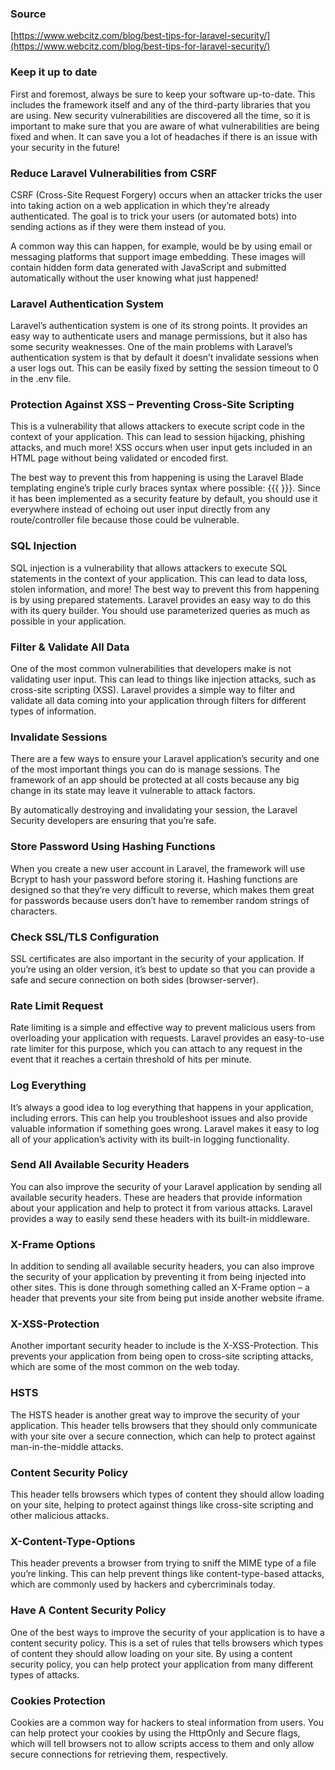### Source

[https://www.webcitz.com/blog/best-tips-for-laravel-security/](https://www.webcitz.com/blog/best-tips-for-laravel-security/)


### Keep it up to date

First and foremost, always be sure to keep your software up-to-date. This includes the framework itself and any of the third-party libraries that you are using. New security vulnerabilities are discovered all the time, so it is important to make sure that you are aware of what vulnerabilities are being fixed and when. It can save you a lot of headaches if there is an issue with your security in the future!


### Reduce Laravel Vulnerabilities from CSRF

CSRF (Cross-Site Request Forgery) occurs when an attacker tricks the user into taking action on a web application in which they’re already authenticated. The goal is to trick your users (or automated bots) into sending actions as if they were them instead of you.

A common way this can happen, for example, would be by using email or messaging platforms that support image embedding. These images will contain hidden form data generated with JavaScript and submitted automatically without the user knowing what just happened!


### Laravel Authentication System

Laravel’s authentication system is one of its strong points. It provides an easy way to authenticate users and manage permissions, but it also has some security weaknesses. One of the main problems with Laravel’s authentication system is that by default it doesn’t invalidate sessions when a user logs out. This can be easily fixed by setting the session timeout to 0 in the .env file.


### Protection Against XSS – Preventing Cross-Site Scripting

This is a vulnerability that allows attackers to execute script code in the context of your application. This can lead to session hijacking, phishing attacks, and much more! XSS occurs when user input gets included in an HTML page without being validated or encoded first.

The best way to prevent this from happening is using the Laravel Blade templating engine’s triple curly braces syntax where possible: {{{ }}}. Since it has been implemented as a security feature by default, you should use it everywhere instead of echoing out user input directly from any route/controller file because those could be vulnerable.


### SQL Injection

SQL injection is a vulnerability that allows attackers to execute SQL statements in the context of your application. This can lead to data loss, stolen information, and more! The best way to prevent this from happening is by using prepared statements. Laravel provides an easy way to do this with its query builder. You should use parameterized queries as much as possible in your application.


### Filter & Validate All Data

One of the most common vulnerabilities that developers make is not validating user input. This can lead to things like injection attacks, such as cross-site scripting (XSS). Laravel provides a simple way to filter and validate all data coming into your application through filters for different types of information.


### Invalidate Sessions

There are a few ways to ensure your Laravel application’s security and one of the most important things you can do is manage sessions. The framework of an app should be protected at all costs because any big change in its state may leave it vulnerable to attack factors.

By automatically destroying and invalidating your session, the Laravel Security developers are ensuring that you’re safe.


### Store Password Using Hashing Functions

When you create a new user account in Laravel, the framework will use Bcrypt to hash your password before storing it. Hashing functions are designed so that they’re very difficult to reverse, which makes them great for passwords because users don’t have to remember random strings of characters.


### Check SSL/TLS Configuration

SSL certificates are also important in the security of your application. If you’re using an older version, it’s best to update so that you can provide a safe and secure connection on both sides (browser-server).


### Rate Limit Request

Rate limiting is a simple and effective way to prevent malicious users from overloading your application with requests. Laravel provides an easy-to-use rate limiter for this purpose, which you can attach to any request in the event that it reaches a certain threshold of hits per minute.


### Log Everything

It’s always a good idea to log everything that happens in your application, including errors. This can help you troubleshoot issues and also provide valuable information if something goes wrong. Laravel makes it easy to log all of your application’s activity with its built-in logging functionality.


### Send All Available Security Headers

You can also improve the security of your Laravel application by sending all available security headers. These are headers that provide information about your application and help to protect it from various attacks. Laravel provides a way to easily send these headers with its built-in middleware.


### X-Frame Options

In addition to sending all available security headers, you can also improve the security of your application by preventing it from being injected into other sites. This is done through something called an X-Frame option – a header that prevents your site from being put inside another website iframe.


### X-XSS-Protection

Another important security header to include is the X-XSS-Protection. This prevents your application from being open to cross-site scripting attacks, which are some of the most common on the web today.


### HSTS
The HSTS header is another great way to improve the security of your application. This header tells browsers that they should only communicate with your site over a secure connection, which can help to protect against man-in-the-middle attacks.


### Content Security Policy
This header tells browsers which types of content they should allow loading on your site, helping to protect against things like cross-site scripting and other malicious attacks.


### X-Content-Type-Options
This header prevents a browser from trying to sniff the MIME type of a file you’re linking. This can help prevent things like content-type-based attacks, which are commonly used by hackers and cybercriminals today.


### Have A Content Security Policy

One of the best ways to improve the security of your application is to have a content security policy. This is a set of rules that tells browsers which types of content they should allow loading on your site. By using a content security policy, you can help protect your application from many different types of attacks.


### Cookies Protection

Cookies are a common way for hackers to steal information from users. You can help protect your cookies by using the HttpOnly and Secure flags, which will tell browsers not to allow scripts access to them and only allow secure connections for retrieving them, respectively.


